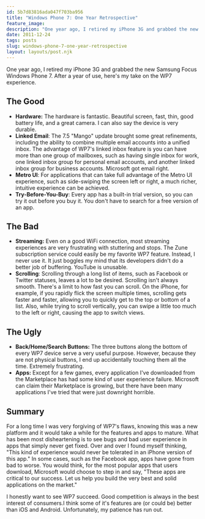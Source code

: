 ```yaml
---
id: 5b7d83816ada047f703ba956
title: "Windows Phone 7: One Year Retrospective"
feature_image: 
description: "One year ago, I retired my iPhone 3G and grabbed the new Samsung Focus Windows Phone 7. After a year of use, here's my take on the WP7…"
date: 2011-12-24
tags: posts
slug: windows-phone-7-one-year-retrospective
layout: layouts/post.njk
---
```


One year ago, I retired my iPhone 3G and grabbed the new Samsung Focus Windows Phone 7. After a year of use, here's my take on the WP7 experience.

## The Good

* **Hardware:** The hardware is fantastic. Beautiful screen, fast, thin, good battery life, and a great camera. I can also say the device is very durable.
* **Linked Email**: The 7.5 "Mango" update brought some great refinements, including the ability to combine multiple email accounts into a unified inbox. The advantage of WP7's linked inbox feature is you can have more than one group of mailboxes, such as having single inbox for work, one linked inbox group for personal email accounts, and another linked inbox group for business accounts. Microsoft got email right.
* **Metro UI**: For applications that can take full advantage of the Metro UI experience, such as side-swiping the screen left or right, a much richer, intuitive experience can be achieved.
* **Try-Before-You-Buy**: Every app has a built-in trial version, so you can try it out before you buy it. You don't have to search for a free version of an app.

## The Bad

* **Streaming:** Even on a good WiFi connection, most streaming experiences are very frustrating with stuttering and stops. The Zune subscription service could easily be my favorite WP7 feature. Instead, I never use it. It just boggles my mind that its developers didn't do a better job of buffering. YouTube is unusable.
* **Scrolling**: Scrolling through a long list of items, such as Facebook or Twitter statuses, leaves a lot to be desired. Scrolling isn't always smooth. There's a limit to how fast you can scroll. On the iPhone, for example, if you rapidly flick the screen multiple times, scrolling gets faster and faster, allowing you to quickly get to the top or bottom of a list. Also, while trying to scroll vertically, you can swipe a little too much to the left or right, causing the app to switch views.

## The Ugly

* ****Back/Home/Search Buttons**:** The three buttons along the bottom of every WP7 device serve a very useful purpose. However, because they are not physical buttons, I end up accidentally touching them all the time. Extremely frustrating.
* **Apps:** Except for a few games, every application I've downloaded from the Marketplace has had some kind of user experience failure. Microsoft can claim their Marketplace is growing, but there have been many applications I've tried that were just downright horrible.

## Summary

For a long time I was very forgiving of WP7's flaws, knowing this was a new platform and it would take a while for the features and apps to mature. What has been most disheartening is to see bugs and bad user experience in apps that simply never get fixed. Over and over I found myself thinking, "This kind of experience would never be tolerated in an iPhone version of this app." In some cases, such as the Facebook app, apps have gone from bad to worse. You would think, for the most popular apps that users download, Microsoft would choose to step in and say, "These apps are critical to our success. Let us help you build the very best and solid applications on the market."

I honestly want to see WP7 succeed. Good competition is always in the best interest of consumers.I think some of it's features are (or could be) better than iOS and Android. Unfortunately, my patience has run out.

